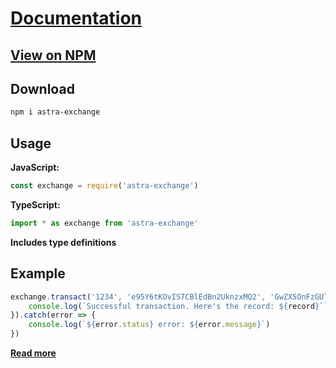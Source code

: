 # **[Documentation](https://astra.exchange/documentation)**

## **[View on NPM](https://www.npmjs.com/package/astra-exchange)**

## Download

```bash
npm i astra-exchange
```

## Usage

**JavaScript:**

```javascript
const exchange = require('astra-exchange')
```

**TypeScript:**

```typescript
import * as exchange from 'astra-exchange'
```

**Includes type definitions**

## Example

```javascript
exchange.transact('1234', 'e95Y6tKOvIS7CBlEdBn2UknzxMQ2', 'GwZX5OnFzGUl0UlXH97EGIeW70p1', 20, 'Take my money').then(record => {
    console.log(`Successful transaction. Here's the record: ${record}`)
}).catch(error => {
    console.log(`${error.status} error: ${error.message}`)
})
```

**[Read more](https://astra.exchange/documentation)**